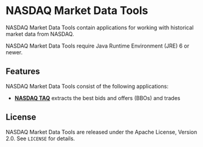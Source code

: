 NASDAQ Market Data Tools
========================

NASDAQ Market Data Tools contain applications for working with historical
market data from NASDAQ.

NASDAQ Market Data Tools require Java Runtime Environment (JRE) 6 or newer.


Features
--------

NASDAQ Market Data Tools consist of the following applications:

- [**NASDAQ TAQ**](nasdaq-taq) extracts the best bids and offers (BBOs) and
  trades


License
-------

NASDAQ Market Data Tools are released under the Apache License, Version 2.0.
See `LICENSE` for details.
